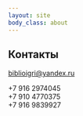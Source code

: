 ```yaml
---
layout: site
body_class: about
---
```


## Контакты

<biblioigri@yandex.ru>

+7 916 2974045  
+7 910 4770375  
+7 916 9839927
